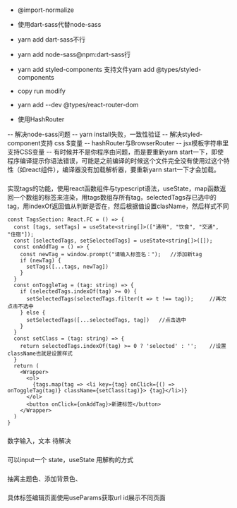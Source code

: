 # 
- @import-normalize
- 使用dart-sass代替node-sass
- yarn add dart-sass不行
- yarn add node-sass@npm:dart-sass行

- yarn add styled-components   支持文件yarn add @types/styled-components

- copy run modify

- yarn add --dev @types/react-router-dom

- 使用HashRouter

-- 解决node-sass问题
-- yarn install失败，一致性验证
-- 解决styled-component支持 css $变量
-- hashRouter与BrowserRouter
-- jsx模板字符串里支持CSS变量
-- 有时候并不是你程序由问题，而是要重新yarn start一下，即使程序编译提示你语法错误，可能是之前编译的时候这个文件完全没有使用过这个特性（如react组件），编译器没有加载解析器，要重新yarn start一下才会加载。

###
实现tags的功能，使用react函数组件与typescript语法，useState，map函数返回一个数组的标签来渲染，用tags数组存所有tag，selectedTags存已选中的tag，用indexOf返回值从判断是否在，然后根据值设置clasName，然后样式不同
```
const TagsSection: React.FC = () => {
  const [tags, setTags] = useState<string[]>(["通用", "饮食", "交通", "住宿"]);
  const [selectedTags, setSelectedTags] = useState<string[]>([]);
  const onAddTag = () => {
    const newTag = window.prompt("请输入标签名：");   //添加新tag
    if (newTag) {
      setTags([...tags, newTag])
    }
  }
  const onToggleTag = (tag: string) => {
    if (selectedTags.indexOf(tag) >= 0) {
      setSelectedTags(selectedTags.filter(t => t !== tag));     //再次点击不选中
    } else {
      setSelectedTags([...selectedTags, tag])   //点击选中
    }
  }
  const setClass = (tag: string) => {
    return selectedTags.indexOf(tag) >= 0 ? 'selected' : '';    //设置className也就是设置样式
  }
  return (
    <Wrapper>
      <ol>
        {tags.map(tag => <li key={tag} onClick={() => onToggleTag(tag)} className={setClass(tag)}> {tag}</li>)}
      </ol>
      <button onClick={onAddTag}>新建标签</button>
    </Wrapper>
  )
}
```

###
数字输入，文本 待解决

###
可以input一个 state，useState 用解构的方式

###
抽离主题色、添加背景色、

###
具体标签编辑页面使用useParams获取url id展示不同页面